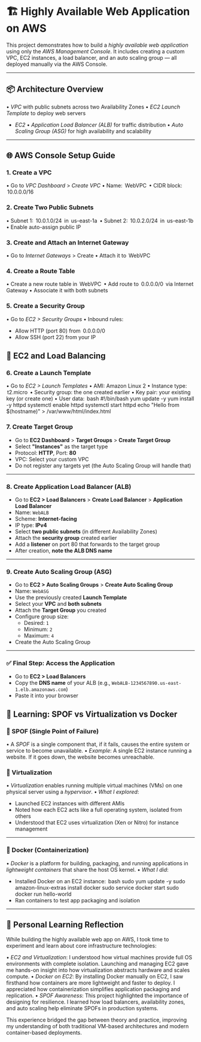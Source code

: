 # 🏗️ Highly Available Web Application on AWS 

This project demonstrates how to build a *highly available web application* using only the *AWS Management Console*. It includes creating a custom VPC, EC2 instances, a load balancer, and an auto scaling group — all deployed manually via the AWS Console.

---

## 📦 Architecture Overview

•⁠  ⁠*VPC* with public subnets across two Availability Zones
•⁠  ⁠*EC2 Launch Template* to deploy web servers
-  *EC2*
•⁠  ⁠*Application Load Balancer (ALB)* for traffic distribution
•⁠  ⁠*Auto Scaling Group (ASG)* for high availability and scalability

---

## 🌐 AWS Console Setup Guide

### 1. Create a VPC

•⁠  ⁠Go to *VPC Dashboard* > *Create VPC*
•⁠  ⁠Name: ⁠ WebVPC ⁠
•⁠  ⁠CIDR block: ⁠ 10.0.0.0/16 ⁠

### 2. Create Two Public Subnets

•⁠  ⁠Subnet 1: ⁠ 10.0.1.0/24 ⁠ in ⁠ us-east-1a ⁠
•⁠  ⁠Subnet 2: ⁠ 10.0.2.0/24 ⁠ in ⁠ us-east-1b ⁠
•⁠  ⁠Enable auto-assign public IP

### 3. Create and Attach an Internet Gateway

•⁠  ⁠Go to *Internet Gateways* > Create
•⁠  ⁠Attach it to ⁠ WebVPC ⁠

### 4. Create a Route Table

•⁠  ⁠Create a new route table in ⁠ WebVPC ⁠
•⁠  ⁠Add route to ⁠ 0.0.0.0/0 ⁠ via Internet Gateway
•⁠  ⁠Associate it with both subnets

### 5. Create a Security Group

•⁠  ⁠Go to *EC2 > Security Groups*
•⁠  ⁠Inbound rules:
  - Allow HTTP (port 80) from ⁠ 0.0.0.0/0 ⁠
  - Allow SSH (port 22) from your IP



## 🚀 EC2 and Load Balancing

### 6. Create a Launch Template

•⁠  ⁠Go to *EC2 > Launch Templates*
•⁠  ⁠AMI: Amazon Linux 2
•⁠  ⁠Instance type: ⁠ t2.micro ⁠
•⁠  ⁠Security group: the one created earlier
•⁠  ⁠Key pair: your existing key (or create one)
•⁠  ⁠User data:
  ⁠ bash
  #!/bin/bash
  yum update -y
  yum install -y httpd
  systemctl enable httpd
  systemctl start httpd
  echo "Hello from $(hostname)" > /var/www/html/index.html
 ⁠



### 7. Create Target Group

- Go to **EC2 Dashboard** > **Target Groups** > **Create Target Group**
- Select **"Instances"** as the target type
- Protocol: **HTTP**, Port: **80**
- VPC: Select your custom VPC
- Do not register any targets yet (the Auto Scaling Group will handle that)

---

### 8. Create Application Load Balancer (ALB)

- Go to **EC2 > Load Balancers** > **Create Load Balancer** > **Application Load Balancer**
- Name: `WebALB`
- Scheme: **Internet-facing**
- IP type: **IPv4**
- Select **two public subnets** (in different Availability Zones)
- Attach the **security group** created earlier
- Add a **listener** on port 80 that forwards to the target group
- After creation, **note the ALB DNS name**

---

### 9. Create Auto Scaling Group (ASG)

- Go to **EC2 > Auto Scaling Groups** > **Create Auto Scaling Group**
- Name: `WebASG`
- Use the previously created **Launch Template**
- Select your **VPC** and **both subnets**
- Attach the **Target Group** you created
- Configure group size:
  - Desired: `1`
  - Minimum: `2`
  - Maximum: `4`
- Create the Auto Scaling Group

---

### ✅ Final Step: Access the Application

- Go to **EC2 > Load Balancers**
- Copy the **DNS name** of your ALB (e.g., `WebALB-1234567890.us-east-1.elb.amazonaws.com`)
- Paste it into your browser


## 📘 Learning: SPOF vs Virtualization vs Docker

### 🛑 SPOF (Single Point of Failure)

•⁠  ⁠A *SPOF* is a single component that, if it fails, causes the entire system or service to become unavailable.
•⁠  ⁠*Example*: A single EC2 instance running a website. If it goes down, the website becomes unreachable.

### 🧱 Virtualization

•⁠  ⁠*Virtualization* enables running multiple virtual machines (VMs) on one physical server using a *hypervisor*.
•⁠  ⁠*What I explored*:
  - Launched EC2 instances with different AMIs
  - Noted how each EC2 acts like a full operating system, isolated from others
  - Understood that EC2 uses virtualization (Xen or Nitro) for instance management

---

### 🐳 Docker (Containerization)

•⁠  ⁠*Docker* is a platform for building, packaging, and running applications in *lightweight containers* that share the host OS kernel.
•⁠  ⁠*What I did*:
  - Installed Docker on an EC2 instance:
    ⁠ bash
    sudo yum update -y
    sudo amazon-linux-extras install docker
    sudo service docker start
    sudo docker run hello-world
     ⁠
  - Ran containers to test app packaging and isolation

---

## 🧪 Personal Learning Reflection

While building the highly available web app on AWS, I took time to experiment and learn about core infrastructure technologies:

•⁠  ⁠*EC2 and Virtualization*: I understood how virtual machines provide full OS environments with complete isolation. Launching and managing EC2 gave me hands-on insight into how virtualization abstracts hardware and scales compute.
•⁠  ⁠*Docker on EC2*: By installing Docker manually on EC2, I saw firsthand how containers are more lightweight and faster to deploy. I appreciated how containerization simplifies application packaging and replication.
•⁠  ⁠*SPOF Awareness*: This project highlighted the importance of designing for resilience. I learned how load balancers, availability zones, and auto scaling help eliminate SPOFs in production systems.

This experience bridged the gap between theory and practice, improving my understanding of both traditional VM-based architectures and modern container-based deployments.
